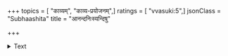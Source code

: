 +++
topics = [ "काव्यम्", "काव्य-प्रयोजनम्",]
ratings = [ "vvasuki:5",]
jsonClass = "Subhaashita"
title = "आनन्दनिःस्यन्दिषु"

+++

<details><summary>Text</summary>

आनन्दनिःस्यन्दिषु रूपकेषु व्युत्पत्तिमात्रं फलमल्पबुद्धिः ।  
योऽपीतिहासादिवदाह साधुस्तस्मै नमः स्वादुपराङ्मुखाय ॥
</details>
